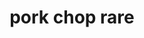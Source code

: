 ---
layout: guide
title: pork chop rare
type: pork
food: chop
doneness: rare
temp_c: 58
temp_f: 136.4
minimum: 1
best: 1
maximum: 2.5
---